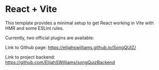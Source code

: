 # React + Vite

This template provides a minimal setup to get React working in Vite with HMR and some ESLint rules.

Currently, two official plugins are available:

Link to Github page: https://elijahswilliams.github.io/SongQUIZ/

Link to project backend: https://github.com/ElijahSWilliams/songQuizBackend
